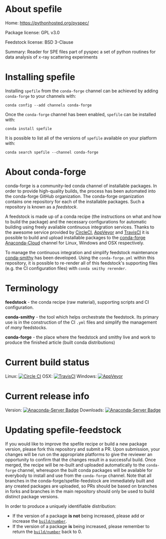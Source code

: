 About spefile
=============

Home: https://pythonhosted.org/pyspec/

Package license: GPL v3.0

Feedstock license: BSD 3-Clause

Summary: Reader for SPE files part of pyspec a set of python routines for data analysis of x-ray scattering experiments




Installing spefile
==================

Installing `spefile` from the `conda-forge` channel can be achieved by adding `conda-forge` to your channels with:

```
conda config --add channels conda-forge
```

Once the `conda-forge` channel has been enabled, `spefile` can be installed with:

```
conda install spefile
```

It is possible to list all of the versions of `spefile` available on your platform with:

```
conda search spefile --channel conda-forge
```


About conda-forge
=================

conda-forge is a community-led conda channel of installable packages.
In order to provide high-quality builds, the process has been automated into the
conda-forge GitHub organization. The conda-forge organization contains one repository
for each of the installable packages. Such a repository is known as a *feedstock*.

A feedstock is made up of a conda recipe (the instructions on what and how to build
the package) and the necessary configurations for automatic building using freely
available continuous integration services. Thanks to the awesome service provided by
[CircleCI](https://circleci.com/), [AppVeyor](http://www.appveyor.com/)
and [TravisCI](https://travis-ci.org/) it is possible to build and upload installable
packages to the [conda-forge](https://anaconda.org/conda-forge)
[Anaconda-Cloud](http://docs.anaconda.org/) channel for Linux, Windows and OSX respectively.

To manage the continuous integration and simplify feedstock maintenance
[conda-smithy](http://github.com/conda-forge/conda-smithy) has been developed.
Using the ``conda-forge.yml`` within this repository, it is possible to re-render all of
this feedstock's supporting files (e.g. the CI configuration files) with ``conda smithy rerender``.


Terminology
===========

**feedstock** - the conda recipe (raw material), supporting scripts and CI configuration.

**conda-smithy** - the tool which helps orchestrate the feedstock.
                   Its primary use is in the construction of the CI ``.yml`` files
                   and simplify the management of *many* feedstocks.

**conda-forge** - the place where the feedstock and smithy live and work to
                  produce the finished article (built conda distributions)

Current build status
====================

Linux: [![Circle CI](https://circleci.com/gh/conda-forge/spefile-feedstock.svg?style=shield)](https://circleci.com/gh/conda-forge/spefile-feedstock)
OSX: [![TravisCI](https://travis-ci.org/conda-forge/spefile-feedstock.svg?branch=master)](https://travis-ci.org/conda-forge/spefile-feedstock)
Windows: [![AppVeyor](https://ci.appveyor.com/api/projects/status/github/conda-forge/spefile-feedstock?svg=True)](https://ci.appveyor.com/project/conda-forge/spefile-feedstock/branch/master)

Current release info
====================
Version: [![Anaconda-Server Badge](https://anaconda.org/conda-forge/spefile/badges/version.svg)](https://anaconda.org/conda-forge/spefile)
Downloads: [![Anaconda-Server Badge](https://anaconda.org/conda-forge/spefile/badges/downloads.svg)](https://anaconda.org/conda-forge/spefile)


Updating spefile-feedstock
==========================

If you would like to improve the spefile recipe or build a new
package version, please fork this repository and submit a PR. Upon submission,
your changes will be run on the appropriate platforms to give the reviewer an
opportunity to confirm that the changes result in a successful build. Once
merged, the recipe will be re-built and uploaded automatically to the
`conda-forge` channel, whereupon the built conda packages will be available for
everybody to install and use from the `conda-forge` channel.
Note that all branches in the conda-forge/spefile-feedstock are
immediately built and any created packages are uploaded, so PRs should be based
on branches in forks and branches in the main repository should only be used to
build distinct package versions.

In order to produce a uniquely identifiable distribution:
 * If the version of a package **is not** being increased, please add or increase
   the [``build/number``](http://conda.pydata.org/docs/building/meta-yaml.html#build-number-and-string).
 * If the version of a package **is** being increased, please remember to return
   the [``build/number``](http://conda.pydata.org/docs/building/meta-yaml.html#build-number-and-string)
   back to 0.
